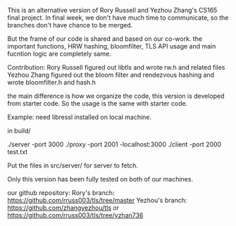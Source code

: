 
This is an alternative version of Rory Russell and Yezhou Zhang's CS165 final project. In final week, we don't have much time to communicate, so the branches don't have chance to be merged. 

But the frame of our code is shared and based on our co-work. the important functions, HRW hashing, bloomfilter, TLS API usage and main fucntion logic are completely same.

Contribution:
Rory Russell figured out libtls and wrote rw.h and related files
Yezhou Zhang figured out the bloom filter and rendezvous hashing and wrote bloomfilter.h and hash.h

the main difference is how we organize the code, this version is developed from starter code. So the usage is the same with starter code.

Example:
need libressl installed on local machine.

in build/

./server -port 3000
./proxy -port 2001 -localhost:3000
./client -port 2000 test.txt

Put the files in src/server/ for server to fetch.

Only this version has been fully tested on both of our machines. 

our github repository: 
Rory's branch: https://github.com/rruss003/tls/tree/master
Yezhou's branch: https://github.com/zhangyezhou/tls
or https://github.com/rruss003/tls/tree/yzhan736